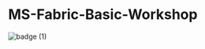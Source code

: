 # MS-Fabric-Basic-Workshop

![badge (1)](https://github.com/user-attachments/assets/ea210ad1-99f7-4e7a-b46f-935a571125f2)
